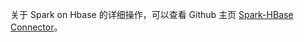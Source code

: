 关于 Spark on Hbase 的详细操作，可以查看 Github 主页 [Spark-HBase Connector](https://github.com/nerdammer/spark-hbase-connector?spm=5176.doc59511.2.4.yq4GRu)。
